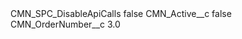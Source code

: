 <?xml version="1.0" encoding="UTF-8"?>
<CustomMetadata xmlns="http://soap.sforce.com/2006/04/metadata" xmlns:xsi="http://www.w3.org/2001/XMLSchema-instance" xmlns:xsd="http://www.w3.org/2001/XMLSchema">
    <label>CMN_SPC_DisableApiCalls</label>
    <protected>false</protected>
    <values>
        <field>CMN_Active__c</field>
        <value xsi:type="xsd:boolean">false</value>
    </values>
    <values>
        <field>CMN_OrderNumber__c</field>
        <value xsi:type="xsd:double">3.0</value>
    </values>
</CustomMetadata>
